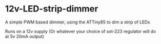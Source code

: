 # 12v-LED-strip-dimmer
A simple PWM based dimmer, using the ATTiny85 to dim a strip of LEDs

Runs on a 12v supply (Or whatever your choice of sot-223 regulator will do at 5v 20mA output)
